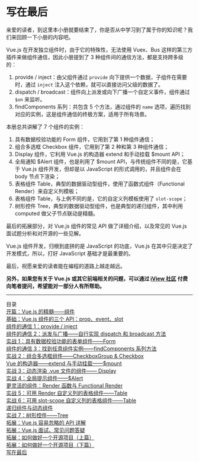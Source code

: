 # 写在最后

亲爱的读者，到这里本小册就要结束了，你是否从中学习到了属于你的知识呢？我们来回顾一下小册的内容吧。

Vue.js 在开发独立组件时，由于它的特殊性，无法使用 Vuex、Bus 这样的第三方插件来做组件通信，因此小册提到了 3 种组件间的通信方法，都是支持跨多级的：

1. provide / inject：由父组件通过 `provide` 向下提供一个数据，子组件在需要时，通过 `inject` 注入这个依赖，就可以直接访问父级的数据了。
2. dispatch / broadcast：组件向上派发或向下广播一个自定义事件，组件通过 `$on` 来监听。
3. findComponents 系列：共包含 5 个方法，通过组件的 `name` 选项，遍历找到对应的实例，这是组件通信的终极方案，适用于所有场景。

本册总共讲解了 7 个组件的实例：

1. 具有数据校验功能的 Form 组件，它用到了第 1 种组件通信；
2. 组合多选框 Checkbox 组件，它用到了第 2 种和第 3 种组件通信；
3. Display 组件，它利用 Vue.js 的构造器 extend 和手动挂载 $mount API；
4. 全局通知 $Alert 组件，也是利用了 $mount API，与传统组件不同的是，它基于 Vue.js 组件开发，但却是以 JavaScript 的形式调用的，并且组件会在 body 节点下渲染；
5. 表格组件 Table，典型的数据驱动型组件，使用了函数式组件（Functional Render）来自定义列模板；
6. 表格组件 Table，与上例不同的是，它的自定义列模板使用了 `slot-scope`；
7. 树形控件 Tree，典型的数据驱动型组件，也是典型的递归组件，其中利用 computed 做父子节点联动是精髓。

最后的拓展部分，对 Vue.js 组件的常见 API 做了详细介绍，以及常见的 Vue.js 面试题分析和对开源的一些见解。

Vue.js 组件开发，归根到底拼的是 JavaScript 的功底，Vue.js 在其中只是决定了开发模式，所以，打好 JavaScript 基础才是最重要的。

最后，祝愿亲爱的读者能在编程的道路上越走越远。

**另外，如果您有关于 Vue.js 或其它前端相关的问题，可以通过 [iView 社区](https://dev.iviewui.com/issues) 付费向笔者提问，希望能对一部分人有所帮助。**


---

<dl id="catalog" style="font-size:14px;list-style-type:none;">
    <dt>目录</dt>
    <dd style="margin:0;padding:0;"><a href="技术分享/Vue.js组件精讲/开篇：Vue.js的精髓——组件.md">开篇：Vue.js 的精髓——组件</a></dd>
	<dd style="margin:0;padding:0;"><a href="/技术分享/Vue.js组件精讲/基础：Vue.js组件的三个API：prop、event、slot.md">基础：Vue.js 组件的三个 API：prop、event、slot</a></dd>
	<dd style="margin:0;padding:0;"><a href="/技术分享/Vue.js组件精讲/组件的通信1：provide-inject.md">组件的通信 1：provide / inject</a></dd>
	<dd style="margin:0;padding:0;"><a href="/技术分享/Vue.js组件精讲/组件的通信2：派发与广播——自行实现dispatch和broadcast方法.md">组件的通信 2：派发与广播——自行实现 dispatch 和 broadcast 方法</a></dd>
    <dd style="margin:0;padding:0;"><a href="/技术分享/Vue.js组件精讲/实战1：具有数据校验功能的表单组件——Form.md">实战 1：具有数据校验功能的表单组件——Form</a></dd>
    <dd style="margin:0;padding:0;"><a href="/技术分享/Vue.js组件精讲/组件的通信3：找到任意组件实例——findComponents系列方法.md">组件的通信 3：找到任意组件实例——findComponents 系列方法</a></dd>
    <dd style="margin:0;padding:0;"><a href="/技术分享/Vue.js组件精讲/实战2：组合多选框组件——CheckboxGroup&Checkbox.md">实战 2：组合多选框组件——CheckboxGroup & Checkbox</a></dd>
    <dd style="margin:0;padding:0;"><a href="/技术分享/Vue.js组件精讲/Vue的构造器——extend与手动挂载——mount.md">Vue 的构造器——extend 与手动挂载——$mount</a></dd>
    <dd style="margin:0;padding:0;"><a href="/技术分享/Vue.js组件精讲/实战3：动态渲染.vue文件的组件——Display.md">实战 3：动态渲染 .vue 文件的组件—— Display
</a></dd>
    <dd style="margin:0;padding:0;"><a href="/技术分享/Vue.js组件精讲/实战4：全局提示组件——Alert.md">实战 4：全局提示组件——$Alert</a></dd>
    <dd style="margin:0;padding:0;"><a href="/技术分享/Vue.js组件精讲/更灵活的组件：Render函数与Functional-Render.md">更灵活的组件：Render 函数与 Functional Render</a></dd>
    <dd style="margin:0;padding:0;"><a href="/技术分享/Vue.js组件精讲/实战5：可用Render自定义列的表格组件——Table.md">实战 5：可用 Render 自定义列的表格组件——Table</a></dd>
    <dd style="margin:0;padding:0;"><a href="/技术分享/Vue.js组件精讲/实战6：可用slot-scope自定义列的表格组件——Table.md">实战 6：可用 slot-scope 自定义列的表格组件——Table</a></dd>
    <dd style="margin:0;padding:0;"><a href="/技术分享/Vue.js组件精讲/递归组件与动态组件.md">递归组件与动态组件</a></dd>
    <dd style="margin:0;padding:0;"><a href="/技术分享/Vue.js组件精讲/实战7：树形控件——Tree.md">实战 7：树形控件——Tree</a></dd>
    <dd style="margin:0;padding:0;"><a href="/技术分享/Vue.js组件精讲/拓展：Vue.js容易忽略的API详解.md">拓展：Vue.js 容易忽略的 API 详解</a></dd>
    <dd style="margin:0;padding:0;"><a href="/技术分享/Vue.js组件精讲/拓展：Vue.js面试、常见问题答疑.md">拓展：Vue.js 面试、常见问题答疑</a></dd>
    <dd style="margin:0;padding:0;"><a href="/技术分享/Vue.js组件精讲/拓展：如何做好一个开源项目（上篇）.md">拓展：如何做好一个开源项目（上篇）</a></dd>
    <dd style="margin:0;padding:0;"><a href="/技术分享/Vue.js组件精讲/拓展：如何做好一个开源项目（下篇）.md">拓展：如何做好一个开源项目（下篇）</a></dd>
    <dd style="margin:0;padding:0;"><a href="/技术分享/Vue.js组件精讲/写在最后.md">写在最后</a></dd>
</dl>
